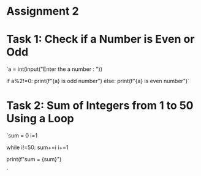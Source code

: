 # Assignment 2

# Task 1: Check if a Number is Even or Odd

`a = int(input("Enter the a number : "))

if a%2!=0:
print(f"{a} is odd number")
else:
print(f"{a} is even number")`

# Task 2: Sum of Integers from 1 to 50 Using a Loop

`sum = 0
i=1

while i!=50:
sum+=i
i+=1

print(f"sum = {sum}")

`
